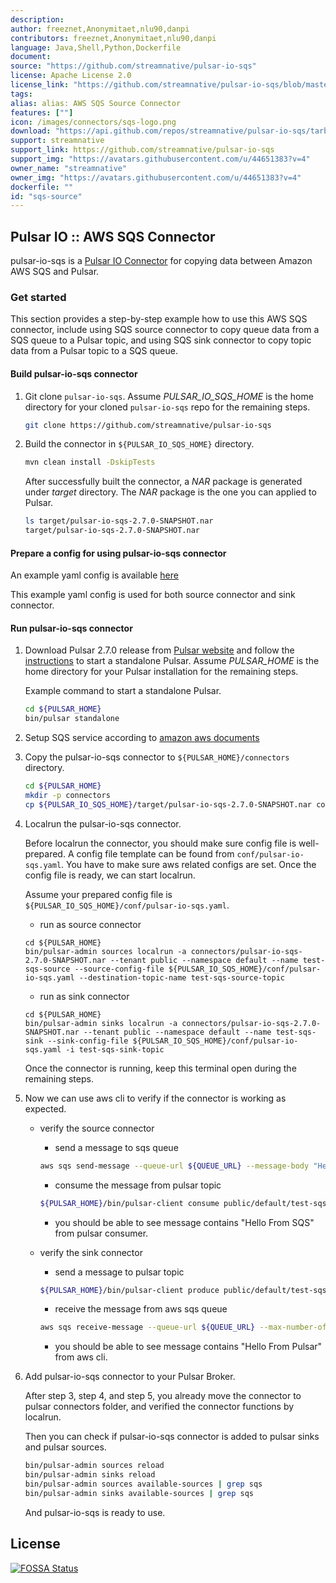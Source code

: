 ```yaml
---
description: 
author: freeznet,Anonymitaet,nlu90,danpi
contributors: freeznet,Anonymitaet,nlu90,danpi
language: Java,Shell,Python,Dockerfile
document:
source: "https://github.com/streamnative/pulsar-io-sqs"
license: Apache License 2.0
license_link: "https://github.com/streamnative/pulsar-io-sqs/blob/master/LICENSE"
tags: 
alias: alias: AWS SQS Source Connector
features: [""]
icon: /images/connectors/sqs-logo.png
download: "https://api.github.com/repos/streamnative/pulsar-io-sqs/tarball/refs/tags/v2.7.0"
support: streamnative
support_link: https://github.com/streamnative/pulsar-io-sqs
support_img: "https://avatars.githubusercontent.com/u/44651383?v=4"
owner_name: "streamnative"
owner_img: "https://avatars.githubusercontent.com/u/44651383?v=4"
dockerfile: ""
id: "sqs-source"
---
```


## Pulsar IO :: AWS SQS Connector

pulsar-io-sqs is a [Pulsar IO Connector](http://pulsar.apache.org/docs/en/io-overview/) for copying data between Amazon AWS SQS and Pulsar.

### Get started

This section provides a step-by-step example how to use this AWS SQS connector, include using SQS source connector to copy queue data from a SQS queue to a Pulsar topic, and using SQS sink connector to copy topic data from a Pulsar topic to a SQS queue.

#### Build pulsar-io-sqs connector

1. Git clone `pulsar-io-sqs`. Assume *PULSAR_IO_SQS_HOME* is the home directory for your
   cloned `pulsar-io-sqs` repo for the remaining steps.
   ```bash
   git clone https://github.com/streamnative/pulsar-io-sqs
   ```

2. Build the connector in `${PULSAR_IO_SQS_HOME}` directory.
   ```bash
   mvn clean install -DskipTests
   ```
   After successfully built the connector, a *NAR* package is generated under *target* directory. The *NAR* package is the one you can applied to Pulsar.
   ```bash
   ls target/pulsar-io-sqs-2.7.0-SNAPSHOT.nar
   target/pulsar-io-sqs-2.7.0-SNAPSHOT.nar
   ```

#### Prepare a config for using pulsar-io-sqs connector

An example yaml config is available [here](https://github.com/streamnative/pulsar-io-sqs/blob/master/conf/pulsar-io-sqs.yaml)

This example yaml config is used for both source connector and sink connector.

#### Run pulsar-io-sqs connector
1. Download Pulsar 2.7.0 release from [Pulsar website](http://pulsar.apache.org/en/download/) and follow
   the [instructions](http://pulsar.apache.org/docs/en/standalone/) to start a standalone Pulsar.
   Assume *PULSAR_HOME* is the home directory for your Pulsar installation for the remaining steps.

   Example command to start a standalone Pulsar.
   ```bash
   cd ${PULSAR_HOME}
   bin/pulsar standalone
   ```

2. Setup SQS service according to [amazon aws documents](https://aws.amazon.com/sqs/getting-started/)

3. Copy the pulsar-io-sqs connector to `${PULSAR_HOME}/connectors` directory.
   ```bash
   cd ${PULSAR_HOME}
   mkdir -p connectors
   cp ${PULSAR_IO_SQS_HOME}/target/pulsar-io-sqs-2.7.0-SNAPSHOT.nar connectors/
   ```

4. Localrun the pulsar-io-sqs connector.

    Before localrun the connector, you should make sure config file is well-prepared. A config file template can be found from `conf/pulsar-io-sqs.yaml`. You have to make sure aws related configs are set. Once the config file is ready, we can start localrun.

    Assume your prepared config file is `${PULSAR_IO_SQS_HOME}/conf/pulsar-io-sqs.yaml`.

    - run as source connector
   ```
   cd ${PULSAR_HOME}
   bin/pulsar-admin sources localrun -a connectors/pulsar-io-sqs-2.7.0-SNAPSHOT.nar --tenant public --namespace default --name test-sqs-source --source-config-file ${PULSAR_IO_SQS_HOME}/conf/pulsar-io-sqs.yaml --destination-topic-name test-sqs-source-topic
   ```

    - run as sink connector
   ```
   cd ${PULSAR_HOME}
   bin/pulsar-admin sinks localrun -a connectors/pulsar-io-sqs-2.7.0-SNAPSHOT.nar --tenant public --namespace default --name test-sqs-sink --sink-config-file ${PULSAR_IO_SQS_HOME}/conf/pulsar-io-sqs.yaml -i test-sqs-sink-topic
   ```

   Once the connector is running, keep this terminal open during the remaining steps.

5. Now we can use aws cli to verify if the connector is working as expected.

    - verify the source connector
        - send a message to sqs queue
        ```bash
        aws sqs send-message --queue-url ${QUEUE_URL} --message-body "Hello From SQS"
        ```
        - consume the message from pulsar topic
        ```bash
        ${PULSAR_HOME}/bin/pulsar-client consume public/default/test-sqs-source-topic --subscription-name test-sqs-source-verifier 
        ```
        - you should be able to see message contains "Hello From SQS" from pulsar consumer.
    
    - verify the sink connector
        - send a message to pulsar topic
        ```bash
        ${PULSAR_HOME}/bin/pulsar-client produce public/default/test-sqs-sink-topic -m "Hello From Pulsar"
        ```
        
        - receive the message from aws sqs queue
        ```bash
        aws sqs receive-message --queue-url ${QUEUE_URL} --max-number-of-messages 1
        ```

        - you should be able to see message contains "Hello From Pulsar" from aws cli.

6. Add pulsar-io-sqs connector to your Pulsar Broker.

    After step 3, step 4, and step 5, you already move the connector to pulsar connectors folder, and verified the connector functions by localrun.

    Then you can check if pulsar-io-sqs connector is added to pulsar sinks and pulsar sources.
    ```bash
    bin/pulsar-admin sources reload
    bin/pulsar-admin sinks reload
    bin/pulsar-admin sources available-sources | grep sqs
    bin/pulsar-admin sinks available-sources | grep sqs
    ```
   
    And pulsar-io-sqs is ready to use.


## License
[![FOSSA Status](https://app.fossa.io/api/projects/git%2Bgithub.com%2Fstreamnative%2Fpulsar-io-sqs.svg?type=large)](https://app.fossa.io/projects/git%2Bgithub.com%2Fstreamnative%2Fpulsar-io-sqs?ref=badge_large)

